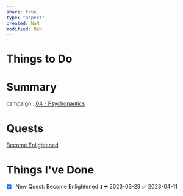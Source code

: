 ```yaml
---
share: true
type: "aspect"
created: NaN 
modified: NaN
---
```

 
# Things to Do

# Summary
campaign:: [04 - Psychonautics](./04%20-%20Psychonautics.md)
# Quests
[Become Enlightened](./Become%20Enlightened.md)
# Things I've Done
- [x] New Quest: Become Enlightened ⏫ ➕ 2023-03-29 ✅ 2023-04-11
